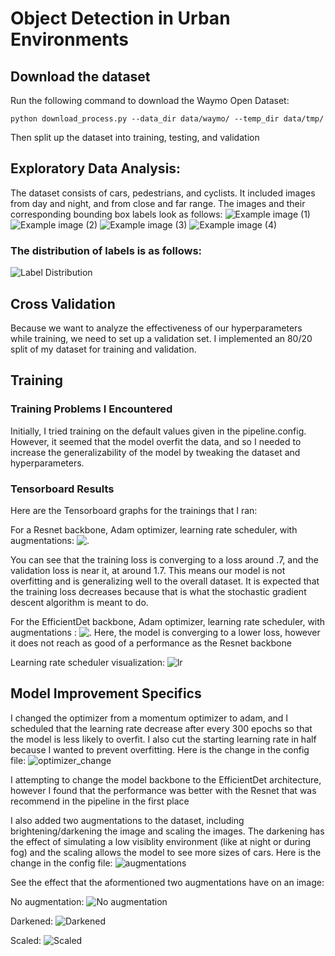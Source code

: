 # Object Detection in Urban Environments

## Download the dataset
Run the following command to download the Waymo Open Dataset:

` python download_process.py --data_dir data/waymo/ --temp_dir data/tmp/ `

Then split up the dataset into training, testing, and validation

## Exploratory Data Analysis:
The dataset consists of cars, pedestrians, and cyclists. It included images from day and night, and from close and far range.
The images and their corresponding bounding box labels look as follows:
![Example image (1)](project_images/example_image.jpg)
![Example image (2)](project_images/example_image2.jpg)
![Example image (3)](project_images/example_image3.jpg)
![Example image (4)](project_images/example_image4.jpg)



### The distribution of labels is as follows:
![Label Distribution](project_images/count_classes_5000_imgs.jpg)

## Cross Validation
Because we want to analyze the effectiveness of our hyperparameters while training, we need to set up a validation set. I implemented an 80/20 split of my dataset for training and validation.

## Training
### Training Problems I Encountered
Initially, I tried training on the default values given in the pipeline.config. However, it seemed that the model overfit the data, and so I needed to increase the generalizability of the model by tweaking the dataset and hyperparameters.

### Tensorboard Results
Here are the Tensorboard graphs for the trainings that I ran:

For a Resnet backbone, Adam optimizer, learning rate scheduler, with augmentations:
![.](project_images/exp3_tensorboard.jpg)

You can see that the training loss is converging to a loss around .7, and the validation loss is near it, at around 1.7. This means our model is not overfitting and is generalizing well to the overall dataset. It is expected that the training loss decreases because that is what the stochastic gradient descent algorithm is meant to do.

For the EfficientDet backbone, Adam optimizer, learning rate scheduler, with augmentations :
![.](project_images/exp2_tensorboard.jpg)
Here, the model is converging to a lower loss, however it does not reach as good of a performance as the Resnet backbone

Learning rate scheduler visualization:
![lr](project_images/learning_rate_exp2.jpg)

## Model Improvement Specifics
I changed the optimizer from a momentum optimizer to adam, and I scheduled that the learning rate decrease after every 300 epochs so that the model is less likely to overfit. I also cut the starting learning rate in half because I wanted to prevent overfitting.
Here is the change in the config file:
![optimizer_change](project_images/optimizer_change.jpg)

I attempting to change the model backbone to the EfficientDet architecture, however I found that the performance was better with the Resnet that was recommend in the pipeline in the first place

I also added two augmentations to the dataset, including brightening/darkening the image and scaling the images. The darkening has the effect of simulating a low visiblity environment (like at night or during fog) and the scaling allows the model to see more sizes of cars.
Here is the change in the config file:
![augmentations](project_images/augmentations.jpg)

See the effect that the aformentioned two augmentations have on an image:

No augmentation:
![No augmentation](project_images/example_image.jpg)

Darkened:
![Darkened](project_images/image_darkened.jpg)

Scaled:
![Scaled](project_images/image_scaled.jpg)




